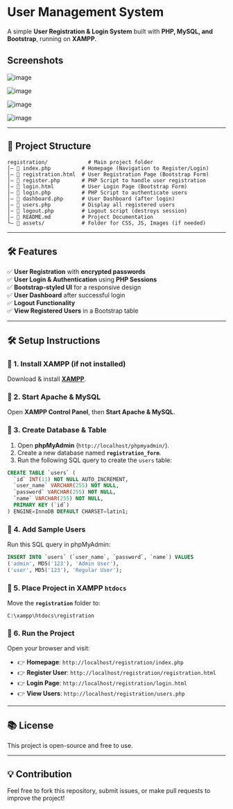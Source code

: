 # User Management System

A simple **User Registration & Login System** built with **PHP, MySQL, and Bootstrap**, running on **XAMPP**.


## Screenshots

![image](https://github.com/user-attachments/assets/1a6a4e20-771e-4a07-9ef3-39405338bbb4)

![image](https://github.com/user-attachments/assets/06a71cca-5563-4850-ac4e-0e34f09a770f)

![image](https://github.com/user-attachments/assets/93a7d574-149f-4b2e-a353-a31324f35195)

![image](https://github.com/user-attachments/assets/8807c90f-aa58-40c6-9e88-cb79952bfe05)

---

## 📁 Project Structure

```
registration/             # Main project folder
│— 📄 index.php          # Homepage (Navigation to Register/Login)
│— 📄 registration.html  # User Registration Page (Bootstrap Form)
│— 📄 register.php       # PHP Script to handle user registration
│— 📄 login.html         # User Login Page (Bootstrap Form)
│— 📄 login.php          # PHP Script to authenticate users
│— 📄 dashboard.php      # User Dashboard (after login)
│— 📄 users.php          # Display all registered users
│— 📄 logout.php         # Logout script (destroys session)
│— 📄 README.md          # Project Documentation
└— 📁 assets/            # Folder for CSS, JS, Images (if needed)
```

---

## 🛠️ Features

✅ **User Registration** with **encrypted passwords**  
✅ **User Login & Authentication** using **PHP Sessions**  
✅ **Bootstrap-styled UI** for a responsive design  
✅ **User Dashboard** after successful login  
✅ **Logout Functionality**  
✅ **View Registered Users** in a Bootstrap table  

---

## 🛠️ Setup Instructions

### 🔹 1. Install XAMPP (if not installed)
Download & install **[XAMPP](https://www.apachefriends.org/download.html)**.

### 🔹 2. Start Apache & MySQL
Open **XAMPP Control Panel**, then **Start Apache & MySQL**.

### 🔹 3. Create Database & Table
1. Open **phpMyAdmin** (`http://localhost/phpmyadmin/`).
2. Create a new database named **`registration_form`**.
3. Run the following SQL query to create the `users` table:

```sql
CREATE TABLE `users` (
  `id` INT(11) NOT NULL AUTO_INCREMENT,
  `user_name` VARCHAR(255) NOT NULL,
  `password` VARCHAR(255) NOT NULL,
  `name` VARCHAR(255) NOT NULL,
  PRIMARY KEY (`id`)
) ENGINE=InnoDB DEFAULT CHARSET=latin1;
```

### 🔹 4. Add Sample Users
Run this SQL query in phpMyAdmin:

```sql
INSERT INTO `users` (`user_name`, `password`, `name`) VALUES
('admin', MD5('123'), 'Admin User'),
('user', MD5('123'), 'Regular User');
```

### 🔹 5. Place Project in XAMPP `htdocs`
Move the **`registration`** folder to:  
```
C:\xampp\htdocs\registration
```

### 🔹 6. Run the Project
Open your browser and visit:
- 👉 **Homepage**: `http://localhost/registration/index.php`
- 👉 **Register User**: `http://localhost/registration/registration.html`
- 👉 **Login Page**: `http://localhost/registration/login.html`
- 👉 **View Users**: `http://localhost/registration/users.php`

---

## 📚 License
This project is open-source and free to use.

---

## 💡 Contribution
Feel free to fork this repository, submit issues, or make pull requests to improve the project!

